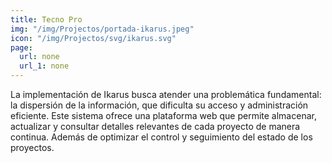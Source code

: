 ```yaml
---
title: Tecno Pro
img: "/img/Projectos/portada-ikarus.jpeg"
icon: "/img/Projectos/svg/ikarus.svg"
page:
  url: none
  url_1: none
---
```


La implementación de Ikarus busca atender una problemática
fundamental: la dispersión de la información, que dificulta su
acceso y administración eficiente. Este sistema ofrece una
plataforma web que permite almacenar, actualizar y consultar
detalles relevantes de cada proyecto de manera continua. Además de
optimizar el control y seguimiento del estado de los proyectos.
